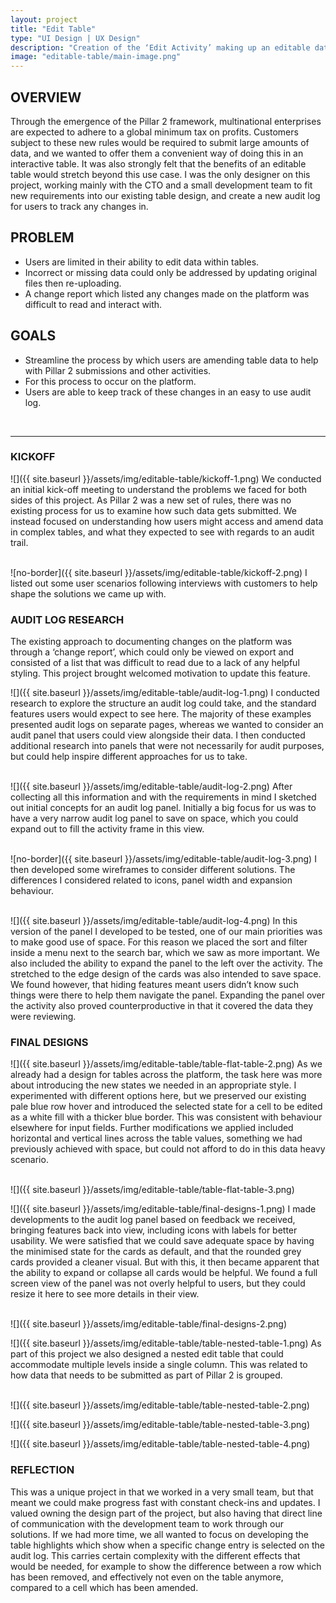 ```yaml
---
layout: project
title: "Edit Table"
type: "UI Design | UX Design"
description: "Creation of the ‘Edit Activity’ making up an editable data table, for ARKK Solutions financial automation platform."
image: "editable-table/main-image.png"
---
```


## OVERVIEW
Through the emergence of the Pillar 2 framework, multinational enterprises are expected to adhere to a global minimum tax on profits. Customers subject to these new rules would be required to submit large amounts of data, and we wanted to offer them a convenient way of doing this in an interactive table. It was also strongly felt that the benefits of an editable table would stretch beyond this use case. I was the only designer on this project, working mainly with the CTO and a small development team to fit new requirements into our existing table design, and create a new audit log for users to track any changes in.

## PROBLEM
- Users are limited in their ability to edit data within tables.
- Incorrect or missing data could only be addressed by updating original files then re-uploading.
- A change report which listed any changes made on the platform was difficult to read and interact with.

## GOALS
- Streamline the process by which users are amending table data to help with Pillar 2 submissions and other activities.
- For this process to occur on the platform.
- Users are able to keep track of these changes in an easy to use audit log.

<br>

---

### KICKOFF
![]({{ site.baseurl }}/assets/img/editable-table/kickoff-1.png)
We conducted an initial kick-off meeting to understand the problems we faced for both sides of this project. As Pillar 2 was a new set of rules, there was no existing process for us to examine how such data gets submitted. We instead focused on understanding how users might access and amend data in complex tables, and what they expected to see with regards to an audit trail.
<br>
<br>

![no-border]({{ site.baseurl }}/assets/img/editable-table/kickoff-2.png)
I listed out some user scenarios following interviews with customers to help shape the solutions we came up with.

### AUDIT LOG RESEARCH
The existing approach to documenting changes on the platform was through a ‘change report’, which could only be viewed on export and consisted of a list that was difficult to read due to a lack of any helpful styling. This project brought welcomed motivation to update this feature.

![]({{ site.baseurl }}/assets/img/editable-table/audit-log-1.png)
I conducted research to explore the structure an audit log could take, and the standard features users would expect to see here. The majority of these examples presented audit logs on separate pages, whereas we wanted to consider an audit panel that users could view alongside their data. I then conducted additional research into panels that were not necessarily for audit purposes, but could help inspire different approaches for us to take.
<br>
<br>

![]({{ site.baseurl }}/assets/img/editable-table/audit-log-2.png)
After collecting all this information and with the requirements in mind I sketched out initial concepts for an audit log panel. Initially a big focus for us was to have a very narrow audit log panel to save on space, which you could expand out to fill the activity frame in this view.
<br>
<br>

![no-border]({{ site.baseurl }}/assets/img/editable-table/audit-log-3.png)
I then developed some wireframes to consider different solutions. The differences I considered related to icons, panel width and expansion behaviour.
<br>
<br>

![]({{ site.baseurl }}/assets/img/editable-table/audit-log-4.png)
In this version of the panel I developed to be tested, one of our main priorities was to make good use of space. For this reason we placed the sort and filter inside a menu next to the search bar, which we saw as more important. We also included the ability to expand the panel to the left over the activity. The stretched to the edge design of the cards was also intended to save space. We found however, that hiding features meant users didn’t know such things were there to help them navigate the panel. Expanding the panel over the activity also proved counterproductive in that it covered the data they were reviewing.

### FINAL DESIGNS
![]({{ site.baseurl }}/assets/img/editable-table/table-flat-table-2.png)
As we already had a design for tables across the platform, the task here was more about introducing the new states we needed in an appropriate style. I experimented with different options here, but we preserved our existing pale blue row hover and introduced the selected state for a cell to be edited as a white fill with a thicker blue border. This was consistent with behaviour elsewhere for input fields. Further modifications we applied included horizontal and vertical lines across the table values, something we had previously achieved with space, but could not afford to do in this data heavy scenario.
<br>
<br>

![]({{ site.baseurl }}/assets/img/editable-table/table-flat-table-3.png)

![]({{ site.baseurl }}/assets/img/editable-table/final-designs-1.png)
I made developments to the audit log panel based on feedback we received, bringing features back into view, including icons with labels for better usability. We were satisfied that we could save adequate space by having the minimised state for the cards as default, and that the rounded grey cards provided a cleaner visual. But with this, it then became apparent that the ability to expand or collapse all cards would be helpful. We found a full screen view of the panel was not overly helpful to users, but they could resize it here to see more details in their view.
<br>
<br>

![]({{ site.baseurl }}/assets/img/editable-table/final-designs-2.png)

![]({{ site.baseurl }}/assets/img/editable-table/table-nested-table-1.png)
As part of this project we also designed a nested edit table that could accommodate multiple levels inside a single column. This was related to how data that needs to be submitted as part of Pillar 2 is grouped.
<br>
<br>

![]({{ site.baseurl }}/assets/img/editable-table/table-nested-table-2.png)

![]({{ site.baseurl }}/assets/img/editable-table/table-nested-table-3.png)

![]({{ site.baseurl }}/assets/img/editable-table/table-nested-table-4.png)


### REFLECTION
This was a unique project in that we worked in a very small team, but that meant we could make progress fast with constant check-ins and updates. I valued owning the design part of the project, but also having that direct line of communication with the development team to work through our solutions. If we had more time, we all wanted to focus on developing the table highlights which show when a specific change entry is selected on the audit log. This carries certain complexity with the different effects that would be needed, for example to show the difference between a row which has been removed, and effectively not even on the table anymore, compared to a cell which has been amended.